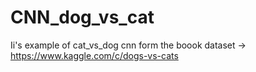 # CNN_dog_vs_cat

Ii's example of cat_vs_dog cnn form the boook
dataset -> https://www.kaggle.com/c/dogs-vs-cats
